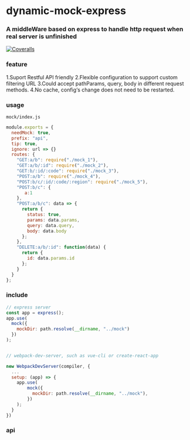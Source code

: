 # dynamic-mock-express
### A middleWare based on express to handle http request when real server is unfinished
[![Coveralls](https://img.shields.io/coveralls/xcatliu/pagic.svg)](https://coveralls.io/github/xcatliu/pagic)

### feature

1.Suport Restful API friendly
2.Flexible configuration to support custom filtering URL
3.Could accept pathParams, query, body in different request methods.
4.No cache, config‘s change does not need to be restarted.



### usage

`mock/index.js`
```javascript
module.exports = {
  needMock: true,
  prefix: "api",
  tip: true,
  ignore: url => {}
  routes: {
    "GET:a/b": require("./mock_1"),
    "GET:a/b/:id": require("./mock_2"),
    "GET:b/:id/:code": require("./mock_3"),
    "POST:a/b": require("./mock_4"),
    "POST:b/c/:id/:code/:region": require("./mock_5"),
    "POST:b/c": {
       a:1
    },
    "POST:a/b/c": data => {
      return {
        status: true,
        params: data.params,
        query: data.query,
        body: data.body
      };
    },
    "DELETE:a/b/:id": function(data) {
      return {
        id: data.params.id
      };
    }
  }
};

```
### include
```javascript
// express server
const app = express();
app.use(
  mock({
    mockDir: path.resolve(__dirname, "../mock")
  })
);


// webpack-dev-server, such as vue-cli or create-react-app

new WebpackDevServer(compiler, {
  ...
  setup: (app) => {
    app.use(
        mock({
          mockDir: path.resolve(__dirname, "../mock"),
        })
    );
  }
})
```

### api

